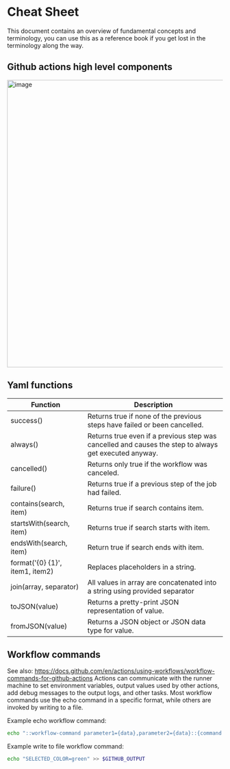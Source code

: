 # Cheat Sheet

This document contains an overview of fundamental concepts and terminology, you can use this as a reference book if you get lost in the terminology along the way.

## Github actions high level components

<img width="671" alt="image" src="https://user-images.githubusercontent.com/10853833/216319332-3d5529e8-abfc-4dab-b9b7-e55c4cba99e5.png">

## Yaml functions

| Function                        | Description                                                                                           |
|---------------------------------|-------------------------------------------------------------------------------------------------------|
| success()                       | Returns true if none of the previous steps have failed or been cancelled.                             |
| always()                        | Returns true even if a previous step was cancelled and causes the step to always get executed anyway. |
| cancelled()                     | Returns only true if the workflow was canceled.                                                       |
| failure()                       | Returns true if a previous step of the job had failed.                                                |
| contains(search, item)          | Returns true if search contains item.                                                                 |
| startsWith(search, item)        | Returns true if search starts with item.                                                              |
| endsWith(search, item)          | Return true if search ends with item.                                                                 |
| format('{0} {1}', item1, item2) | Replaces placeholders in a string.                                                                    |
| join(array, separator)          | All values in array are concatenated into a string using provided separator                           |
| toJSON(value)                   | Returns a pretty-print JSON representation of value.                                                  |
| fromJSON(value)                 | Returns a JSON object or JSON data type for value.                                                    |

## Workflow commands

See also:
https://docs.github.com/en/actions/using-workflows/workflow-commands-for-github-actions
Actions can communicate with the runner machine to set environment variables, output values used by other actions, add debug messages to the output logs, and other tasks.
Most workflow commands use the echo command in a specific format, while others are invoked by writing to a file. 

Example echo workflow command:
```bash
echo "::workflow-command parameter1={data},parameter2={data}::{command value}"
```
Example write to file workflow command:
```bash
echo "SELECTED_COLOR=green" >> $GITHUB_OUTPUT
```
